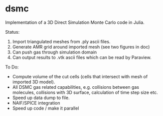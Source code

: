 # dsmc
Implementation of a 3D Direct Simulation Monte Carlo code in Julia.

Status:
1. Import triangulated meshes from .ply ascii files.
2. Generate AMR grid around imported mesh (see two figures in doc)
3. Can push gas through simulation domain
4. Can output results to .vtk ascii files which can be read by Paraview.

To Do:
* Compute volume of the cut cells (cells that intersect with mesh of imported 3D model).
* All DSMC gas related capabilities, e.g. collisions between gas molecules, collisions with 3D surface, calculation of time step size etc.
* Speed up data dump to file.
* NAIF/SPICE integration
* Speed up code / make it parallel

